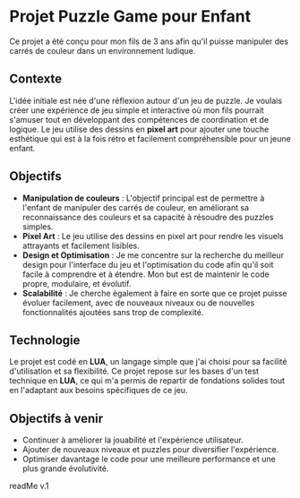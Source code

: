 # Projet Puzzle Game pour Enfant

Ce projet a été conçu pour mon fils de 3 ans afin qu'il puisse manipuler des carrés de couleur dans un environnement ludique.

## Contexte

L'idée initiale est née d'une réflexion autour d'un jeu de puzzle. Je voulais créer une expérience de jeu simple et interactive où mon fils pourrait s'amuser tout en développant des compétences de coordination et de logique. Le jeu utilise des dessins en **pixel art** pour ajouter une touche esthétique qui est à la fois rétro et facilement compréhensible pour un jeune enfant.

## Objectifs

- **Manipulation de couleurs** : L'objectif principal est de permettre à l'enfant de manipuler des carrés de couleur, en améliorant sa reconnaissance des couleurs et sa capacité à résoudre des puzzles simples.
- **Pixel Art** : Le jeu utilise des dessins en pixel art pour rendre les visuels attrayants et facilement lisibles.
- **Design et Optimisation** : Je me concentre sur la recherche du meilleur design pour l'interface du jeu et l'optimisation du code afin qu'il soit facile à comprendre et à étendre. Mon but est de maintenir le code propre, modulaire, et évolutif.
- **Scalabilité** : Je cherche également à faire en sorte que ce projet puisse évoluer facilement, avec de nouveaux niveaux ou de nouvelles fonctionnalités ajoutées sans trop de complexité.

## Technologie

Le projet est codé en **LUA**, un langage simple que j'ai choisi pour sa facilité d'utilisation et sa flexibilité. Ce projet repose sur les bases d'un test technique en **LUA**, ce qui m'a permis de repartir de fondations solides tout en l'adaptant aux besoins spécifiques de ce jeu.

## Objectifs à venir

- Continuer à améliorer la jouabilité et l'expérience utilisateur.
- Ajouter de nouveaux niveaux et puzzles pour diversifier l'expérience.
- Optimiser davantage le code pour une meilleure performance et une plus grande évolutivité.

readMe v.1